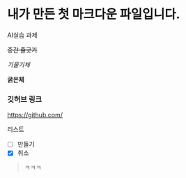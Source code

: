 # 내가 만든 첫 마크다운 파일입니다.
AI실습 과제

~~중간 줄긋기~~

*기울기체*

**굵은체**

### 깃허브 링크
<a> https://github.com/

리스트
- [ ] 만들기
- [x] 취소
> ㅋㅋㅋ
